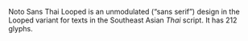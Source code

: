 Noto Sans Thai Looped is an unmodulated (“sans serif”) design in the Looped variant for texts in the Southeast Asian _Thai_ script. It has 212 glyphs.